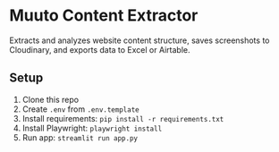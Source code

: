 # Muuto Content Extractor

Extracts and analyzes website content structure, saves screenshots to Cloudinary, and exports data to Excel or Airtable.

## Setup

1. Clone this repo
2. Create `.env` from `.env.template`
3. Install requirements: `pip install -r requirements.txt`
4. Install Playwright: `playwright install`
5. Run app: `streamlit run app.py`
